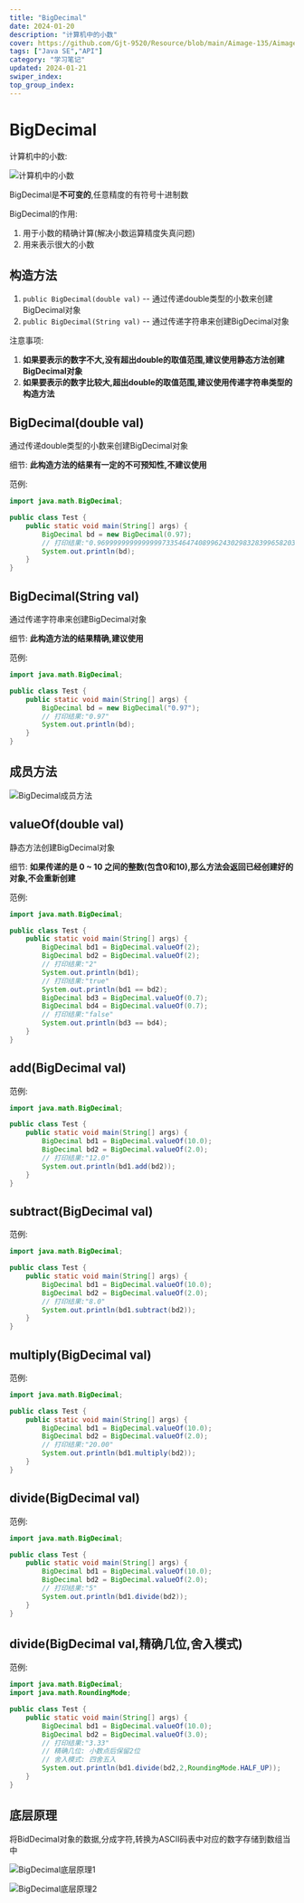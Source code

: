 ```yaml
---
title: "BigDecimal"
date: 2024-01-20
description: "计算机中的小数"
cover: https://github.com/Gjt-9520/Resource/blob/main/Aimage-135/Aimage75.jpg?raw=true
tags: ["Java SE","API"]
category: "学习笔记"
updated: 2024-01-21
swiper_index:
top_group_index:
---
```


# BigDecimal

计算机中的小数:   

![计算机中的小数](../images/计算机中的小数.png)

BigDecimal是**不可变的**,任意精度的有符号十进制数

BigDecimal的作用:    
1. 用于小数的精确计算(解决小数运算精度失真问题)   
2. 用来表示很大的小数

## 构造方法
  
1. `public BigDecimal(double val)` -- 通过传递double类型的小数来创建BigDecimal对象       
2. `public BigDecimal(String val)` -- 通过传递字符串来创建BigDecimal对象         

注意事项: 
1. **如果要表示的数字不大,没有超出double的取值范围,建议使用静态方法创建BigDecimal对象**
2. **如果要表示的数字比较大,超出double的取值范围,建议使用传递字符串类型的构造方法**

## BigDecimal(double val)

通过传递double类型的小数来创建BigDecimal对象      

细节: **此构造方法的结果有一定的不可预知性,不建议使用**       

范例:     

```java
import java.math.BigDecimal;

public class Test {
    public static void main(String[] args) {
        BigDecimal bd = new BigDecimal(0.97);
        // 打印结果:"0.9699999999999999733546474089962430298328399658203125"
        System.out.println(bd);
    }
}
```

## BigDecimal(String val)

通过传递字符串来创建BigDecimal对象      

细节: **此构造方法的结果精确,建议使用**    

范例:     

```java
import java.math.BigDecimal;

public class Test {
    public static void main(String[] args) {
        BigDecimal bd = new BigDecimal("0.97");
        // 打印结果:"0.97"
        System.out.println(bd);
    }
}
```

## 成员方法

![BigDecimal成员方法](../images/BigDecimal成员方法.png)

## valueOf(double val)

静态方法创建BigDecimal对象

细节: **如果传递的是 0 ~ 10 之间的整数(包含0和10),那么方法会返回已经创建好的对象,不会重新创建**    

范例:     

```java
import java.math.BigDecimal;

public class Test {
    public static void main(String[] args) {
        BigDecimal bd1 = BigDecimal.valueOf(2);
        BigDecimal bd2 = BigDecimal.valueOf(2);
        // 打印结果:"2"
        System.out.println(bd1);
        // 打印结果:"true"
        System.out.println(bd1 == bd2);
        BigDecimal bd3 = BigDecimal.valueOf(0.7);
        BigDecimal bd4 = BigDecimal.valueOf(0.7);
        // 打印结果:"false"
        System.out.println(bd3 == bd4);
    }
}
```

## add(BigDecimal val)

范例:    

```java
import java.math.BigDecimal;

public class Test {
    public static void main(String[] args) {
        BigDecimal bd1 = BigDecimal.valueOf(10.0);
        BigDecimal bd2 = BigDecimal.valueOf(2.0);
        // 打印结果:"12.0"
        System.out.println(bd1.add(bd2));
    }
}
```

## subtract(BigDecimal val)

范例:    

```java
import java.math.BigDecimal;

public class Test {
    public static void main(String[] args) {
        BigDecimal bd1 = BigDecimal.valueOf(10.0);
        BigDecimal bd2 = BigDecimal.valueOf(2.0);
        // 打印结果:"8.0"
        System.out.println(bd1.subtract(bd2));
    }
}
```

## multiply(BigDecimal val)

范例:    

```java
import java.math.BigDecimal;

public class Test {
    public static void main(String[] args) {
        BigDecimal bd1 = BigDecimal.valueOf(10.0);
        BigDecimal bd2 = BigDecimal.valueOf(2.0);
        // 打印结果:"20.00"
        System.out.println(bd1.multiply(bd2));
    }
}
```

## divide(BigDecimal val)

范例:    

```java
import java.math.BigDecimal;

public class Test {
    public static void main(String[] args) {
        BigDecimal bd1 = BigDecimal.valueOf(10.0);
        BigDecimal bd2 = BigDecimal.valueOf(2.0);
        // 打印结果:"5"
        System.out.println(bd1.divide(bd2));
    }
}
```

## divide(BigDecimal val,精确几位,舍入模式)

范例:    

```java
import java.math.BigDecimal;
import java.math.RoundingMode;

public class Test {
    public static void main(String[] args) {
        BigDecimal bd1 = BigDecimal.valueOf(10.0);
        BigDecimal bd2 = BigDecimal.valueOf(3.0);
        // 打印结果:"3.33"
        // 精确几位: 小数点后保留2位
        // 舍入模式: 四舍五入
        System.out.println(bd1.divide(bd2,2,RoundingMode.HALF_UP));
    }
}
```

## 底层原理

将BidDecimal对象的数据,分成字符,转换为ASCII码表中对应的数字存储到数组当中

![BigDecimal底层原理1](../images/BigDecimal底层原理1.png)

![BigDecimal底层原理2](../images/BigDecimal底层原理2.png)